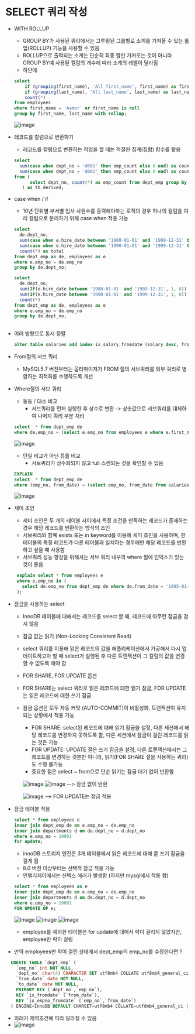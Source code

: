 # SELECT 쿼리 작성 

* WITH ROLLUP
  * GROUP BY가 사용된 쿼리에서는 그루핑된 그룹별로 소계를 가져올 수 있는 롤업(ROLLUP) 기능을 사용할 수 있음 
  * ROLLUP으로 출력되는 소계는 단순히 최종 합만 가져오는 것이 아니라 GROUP BY예 사용된 컬럼의 개수에 따라 소계의 레벨이 달라짐
  * 하단에 
  ``` sql
  select
      if (grouping(first_name), 'All first_name', first_name) as first_name,
      if (grouping(last_name), 'All last_name', last_name) as last_name,
      count(*)
  from employees
  where first_name = 'Aamer' or first_name is null
  group by first_name, last_name with rollup;
  ```
  ![image](https://github.com/gosekose/MySQL-Study/assets/88478829/a0ebaee6-32d8-41a4-9b27-2ca154dc490a)

* 레코드를 칼럼으로 변환하기 
  * 레코드를 칼럼으로 변환하는 작업을 할 때는 적절한 집계(집합) 함수를 활용   
  ```sql
  select
    sum(case when dept_no = 'd001' then emp_count else 0 end) as count_d001,
    sum(case when dept_no = 'd002' then emp_count else 0 end) as count_d002
  from (
        select dept_no, count(*) as emp_count from dept_emp group by dept_no
     ) as tb_derived;
  ```
  
* case when / if 
  * 10년 단위별 부서별 입사 사원수를 출력해야하는 로직의 경우 하나의 컬럼을 여러 칼럼으로 분리하기 위해 case when 적용 가능    
  ```sql
  select
    de.dept_no,
    sum(case when e.hire_date between '1980-01-01' and '1989-12-31' then 1 else 0 end) as year_1980,
    sum(case when e.hire_date between '1990-01-01' and '1999-12-31' then 1 else 0 end) as year_1990,
    count(*) as total
  from dept_emp as de, employees as e
  where e.emp_no = de.emp_no
  group by de.dept_no;
  
  select
    de.dept_no,
    sum(IF(e.hire_date between '1980-01-01' and '1989-12-31', 1, 0)) as year_1980,
    sum(IF(e.hire_date between '1990-01-01' and '1999-12-31', 1, 0)) as year_1990,
    count(*)                                                         as total
  from dept_emp as de, employees as e
  where e.emp_no = de.emp_no
  group by de.dept_no;
 
  ```
  
* 여러 방향으로 동시 정렬 
  ```sql
  alter table salaries add index ix_salary_fromdate (salary desc, from_date asc);
  ```
  
* From절의 서브 쿼리 
  * MySQL5.7 버전부터는 옵티마이저가 FROM 절의 서브쿼리를 외부 쿼리로 병합하는 최적화를 수행하도록 개선 

* Where절의 서브 쿼리 
  * 동등 / 대소 비교 
    * 서브쿼리를 먼저 실행한 후 상수로 변환 -> 상숫값으로 서브쿼리를 대체하여 나머지 쿼리 부분 처리   
  ```sql
  select  * from dept_emp de
  where de.emp_no = (select e.emp_no from employees e where e.first_name = 'Georgi' and   e.last_name = 'Facello' limit 1)
  ```
  ![image](https://github.com/gosekose/MySQL-Study/assets/88478829/cf4400ce-22e7-4d99-a12d-6cc3aeef6795)

  * 단일 비교가 아닌 튜플 비교
     * 서브쿼리가 상수화되지 않고 full 스캔되는 것을 확인할 수 있음  
  ```sql
  EXPLAIN
  select  * from dept_emp de
  where (emp_no, from_date) = (select emp_no, from_date from salaries where     emp_no = 100001 limit 1);
  ```
  ![image](https://github.com/gosekose/MySQL-Study/assets/88478829/f8181638-465b-4f3e-aa47-8c7e4ca53f67)

* 세미 조인 
  * 세미 조인은 두 개의 테이블 사이에서 특정 조건을 만족하는 레코드가 존재하는 경우 해당 레코드를 반환하는 방식의 조인 
  * 서브쿼리와 함꼐 exists 또는 in keyword를 이용해 세미 조인을 사용하며, 한 테이블의 특정 레코드가 다른 테이블과 일치하는 경우에만 해당 레코드를 반환하고 싶을 때 사용함 
  * 서브쿼리 성능 향상을 위해서는 서브 쿼리 내부의 where 절에 인덱스가 있는 것이 좋음 
   ```sql
    explain select * from employees e
    where e.emp_no in (
      select de.emp_no from dept_emp de where de.from_date = '1995-01-01'
    );
   ```
   
* 잠금을 사용하는 select 
  * InnoDB 테이블에 대해서는 레코드를 select 할 때, 레코드에 아무런 잠금을 걸지 않음 
  * 잠금 없는 읽기 (Non-Locking Consistent Read)
  * select 쿼리를 이용해 읽은 레코드의 값을 애플리케이션에서 가공해서 다시 업데이트하고자 할 때 select가 실행된 후 다른 트랜잭션이 그 칼럼의 값을 변경할 수 없도록 해야 함 
  * FOR SHARE, FOR UPDATE 옵션 
  * FOR SHARE는 select 쿼리로 읽은 레코드에 대한 읽기 잠금, FOR UPDATE는 읽은 레코드에 대한 쓰기 잠금 
  * 잠금 옵션은 모두 자동 커밋 (AUTO-COMMIT)이 비활성화, 트랜잭션이 유지되는 상황에서 적용 가능 
    * FOR SHARE: select된 레코드에 대해 읽기 잠금을 설정, 다른 세션에서 해당 레코드를 변경하지 못하도록 함, 다른 세션에서 잠금이 걸린 레코드를 읽는 것은 가능 
    * FOR UPDATE: UPDATE 절은 쓰기 잠금을 설정, 다른 트랜잭션에서는 그 레코드를 변경하는 것뿐만 아니라, 읽기(FOR SHARE 절을 사용하는 쿼리)도 수행 불가능   
    * 중요한 점은 select ~ from으로 단순 읽기는 잠금 대기 없이 반환함 

     ![image](https://github.com/gosekose/MySQL-Study/assets/88478829/ef25acaf-5fda-4137-8d33-7674262ddb52)
     ![image](https://github.com/gosekose/MySQL-Study/assets/88478829/9a58046c-ed50-4fe3-9829-a0d72d449b87)
     --> 잠금 없이 반환 
     
     ![image](https://github.com/gosekose/MySQL-Study/assets/88478829/8018a279-d722-4b2c-80e9-24fba33f4439)
     --> FOR UPDATE는 잠금 적용 

* 잠금 테이블 적용 
  ```sql
  select * from employees e 
  inner join dept_emp de on e.emp_no = de.emp_no
  inner join departments d on de.dept_no = d.dept_no
  where e.emp_no = 10001
  for update;
  ```
  * innoDB 스토리지 엔진은 3개 테이블에서 읽은 레코드에 대해 몯 쓰기 잠금을 걸게 됨 
  * 8.0 버전 이상부터는 선택적 잠금 적용 가능 
  * 인텔리제이에서는 신텍스 에러가 발생함 (하지만 mysql에서 작동 함)
  ```sql
  select * from employees as e
  inner join dept_emp de on e.emp_no = de.emp_no
  inner join departments d on de.dept_no = d.dept_no
  where e.emp_no = 10001
  FOR UPDATE OF e;
  ```
  ![image](https://github.com/gosekose/MySQL-Study/assets/88478829/174b9875-b3a3-480c-9fb0-16a8e6567a58)
  ![image](https://github.com/gosekose/MySQL-Study/assets/88478829/49e98f37-c71a-4103-a7c9-a94f9a454957)
  ![image](https://github.com/gosekose/MySQL-Study/assets/88478829/a9e8da54-2e46-41c4-90b2-802342112782)
  * employee를 제외한 테이블은 for update에 대해서 락이 걸리지 않았지만, employee만 락이 걸림 

* 만약 employees만 락이 걸린 상태에서 dept_emp의 emp_no를 수정한다면 ?
```sql
  CREATE TABLE `dept_emp` (
    `emp_no` int NOT NULL,
    `dept_no` char(4) CHARACTER SET utf8mb4 COLLATE utf8mb4_general_ci NOT NULL,
    `from_date` date NOT NULL,
    `to_date` date NOT NULL,
    PRIMARY KEY (`dept_no`,`emp_no`),
    KEY `ix_fromdate` (`from_date`),
    KEY `ix_empno_fromdate` (`emp_no`,`from_date`)
  ) ENGINE=InnoDB DEFAULT CHARSET=utf8mb4 COLLATE=utf8mb4_general_ci |

```
* 외래키 제약조건에 따라 달라질 수 있음 
* ![image](https://github.com/gosekose/MySQL-Study/assets/88478829/21cfe0dd-accb-46d7-ad41-f97a1496bfa7)
